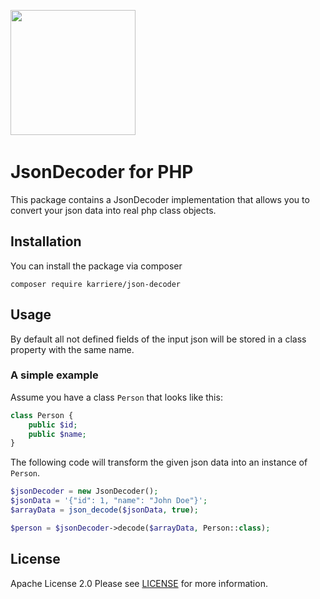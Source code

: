 <a href="https://www.karriere.at/" target="_blank"><img width="200" src="http://www.karriere.at/images/layout/katlogo.svg"></a>
<span>&nbsp;&nbsp;&nbsp;</span>

# JsonDecoder for PHP

This package contains a JsonDecoder implementation that allows you to convert your json data into real php class objects.

## Installation
You can install the package via composer
```
composer require karriere/json-decoder
```

## Usage
By default all not defined fields of the input json will be stored in a class property with the same name.

### A simple example
Assume you have a class `Person` that looks like this:
```php
class Person {
    public $id;
    public $name;
}
```

The following code will transform the given json data into an instance of `Person`.

```php
$jsonDecoder = new JsonDecoder();
$jsonData = '{"id": 1, "name": "John Doe"}';
$arrayData = json_decode($jsonData, true);

$person = $jsonDecoder->decode($arrayData, Person::class);

```

## License

Apache License 2.0 Please see [LICENSE](LICENSE) for more information.